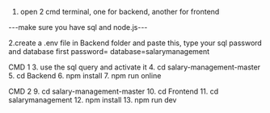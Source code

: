 1. open 2 cmd terminal, one for backend, another for frontend

 ---make sure you have sql and node.js---

2.create a .env file in Backend folder and paste this, type your sql password and database first
password=
database=salarymanagement

   CMD 1
3. use the sql query and activate it
4. cd salary-management-master
5. cd Backend
6. npm install
7. npm run online

   CMD 2
9. cd salary-management-master
10. cd Frontend
11. cd salarymanagement
12. npm install
13. npm run dev
    

